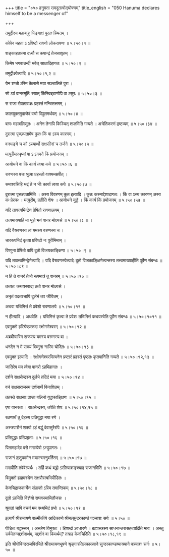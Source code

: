 +++
title = "०५० हनुमता रामदूतत्वोद्घोषणम्"
title_english = "050 Hanuma declares himself to be a messenger of"

+++


तमुद्वीक्ष्य महाबाहुः पिङ्गाक्षं पुरतः स्थितम् ।  

कोपेन महता ऽ ऽविष्टो रावणो लोकरावणः  ॥  ५।५०।१ ॥   

शङ्काहतात्मा दध्यौ स कपान्द्रं तेजसावृतम् ।  

किमेष भगवान्नन्दी भवेत् साक्षादिहागतः  ॥  ५।५०।२ ॥   

तमुद्वीक्ष्येत्यादि  ॥  ५।५०।१,२ ॥   

  

येन शप्तो ऽस्मि कैलासे मया सञ्चालिते पुरा ।  

सो ऽयं वानरमूर्तिः स्यात् किंस्विद्बाणोपि वा ऽसुरः  ॥  ५।५०।३ ॥   

स राजा रोषताम्राक्षः प्रहस्तं मन्त्रिसत्तमम् ।  

कालयुक्तमुवाजेदं वचो विपुलमर्थवत्  ॥  ५।५०।४ ॥   

बाणः महाबलिसुतः । अनेन तेनापि किञ्चित् शप्तमिति गम्यते । अत्रेतिकरणं
द्रष्टव्यम्  ॥  ५।५०।३४ ॥   

  

दुरात्मा पृच्छ्यतामेष कुतः किं वा ऽस्य कारणम् ।  

वनभङ्गे च को ऽस्यार्थो राक्षसीनां च तर्जने  ॥  ५।५०।५ ॥   

मत्पुरीमप्रधृष्यां वा ऽ ऽगमने किं प्रयोजनम् ।  

आयोधने वा किं कार्यं त्वया कपे  ॥  ५।५०।६ ॥   

रावणस्य वचः श्रुत्वा प्रहस्तो वाक्यमब्रवीत् ।  

समाश्वसिहि भद्रं ते न भीः कार्या त्वया कपे  ॥  ५।५०।७ ॥   

दुरात्मा पृच्छ्यतामिति । अस्य विवरणम् कुत इत्यादि । कुतः
कस्माद्देशादागतः । किं वा ऽस्य कारणम् अस्य कः प्रेरकः । मत्पुरीम्,
प्रतीति शेषः । आयोधने युद्धे । किं कार्यं किं प्रयोजनम्  ॥  ५।५०।५७ ॥   

  

यदि तावत्त्वमिन्द्रेण प्रेषितो रावणालयम् ।  

तत्त्वमाख्याहि मा भूत्ते भयं वानर मोक्ष्यसे  ॥  ५।५०।८ ॥  ।  

यदि वैश्रवणस्य त्वं यमस्य वरुणस्य च ।  

चाररूपमिदं कृत्वा प्रविष्टो नः पुरीमिमाम् ।  

विष्णुना प्रेषितो वापि दूतो विजयकाङ्क्षिणा  ॥  ५।५०।९ ॥   

यदि तावत्त्वमिन्द्रेणेत्यादि । यदि वैश्रवणस्येत्यादेः दूतो
विजकाङ्क्षिणेत्यन्तस्य तत्त्वमाख्याहीति पूर्वेण संबन्धः  ॥  ५।५०।८९ ॥   

  

न हि ते वानरं तेजो रूपमात्रं तु वानरम्  ॥  ५।५०।१० ॥   

तत्त्वतः कथयस्वाद्य ततो वानर मोक्ष्यसे ।  

अनृतं वदतश्चापि दुर्लभं तव जीवितम् ।  

अथवा यन्निमित्तं ते प्रवेशो रावणालये  ॥  ५।५०।११ ॥   

न हीत्यादि । अथवेति । यन्निमित्तं कृत्वा ते प्रवेशः तन्निमित्तं
कथयस्वेति पूर्वेण संबन्धः  ॥  ५।५०।१०११ ॥   

  

एवमुक्तो हरिश्रेष्ठस्तदा रक्षोगणेश्वरम्  ॥  ५।५०।१२ ॥   

अब्रवीन्नास्मि शक्रस्य यमस्य वरुणस्य वा ।  

धनदेन न मे सख्यं विष्णुना नास्मि चोदितः  ॥  ५।५०।१३ ॥   

एवमुक्त इत्यादि । रक्षोगणेश्वरमित्यनेन प्रष्टारं प्रहस्तं पृष्ठतः
कृतवानिति गम्यते  ॥  ५।५०।१२,१३ ॥   

  

जातिरेव मम त्वेषा वानरो ऽहमिहागतः ।  

दर्शने राक्षसेन्द्रस्य दुर्लभे तदिदं मया  ॥  ५।५०।१४ ॥   

वनं राक्षसराजस्य दर्शनार्थे विनाशितम् ।  

ततस्ते राक्षसाः प्राप्ता बलिनो युद्धकाङ्क्षिणः  ॥  ५।५०।१५ ॥   

एषा वानरता । राक्षसेन्द्रस्य, तवेति शेषः  ॥  ५।५०।१४,१५ ॥   

  

रक्षणार्थं तु देहस्य प्रतियुद्धा मया रणे ।  

अस्त्रपाशैर्न शक्यो ऽहं बद्धुं देवासुरैरपि  ॥  ५।५०।१६ ॥   

प्रतियुद्धाः प्रतिप्रहृताः  ॥  ५।५०।१६ ॥   

  

पितामहादेव वरो ममाप्येषो ऽभ्युपागतः ।  

राजानं द्रष्टुकामेन मयास्त्रमनुवर्तितम्  ॥  ५।५०।१७ ॥   

ममापीति तवेवेत्यर्थः । तर्हि कथं बद्धो ऽसीत्याशङ्क्याह राजानमिति  ॥ 
५।५०।१७ ॥   

  

विमुक्तो ह्यहमस्त्रेण राक्षसैस्त्वभिपीडितः ।  

केनचिद्राजकार्येण संप्राप्तो ऽस्मि तवान्तिकम्  ॥  ५।५०।१८ ॥   

दूतो ऽहमिति विज्ञेयो राघवस्यामितौजसः ।  

श्रूयतां चापि वचनं मम पथ्यमिदं प्रभो  ॥  ५।५०।१९ ॥   

इत्यार्षे श्रीरामायणे वाल्मीकीये आदिकाव्ये श्रीमत्सुन्दरकाण्डे पञ्चाशः
सर्गः  ॥  ५।५० ॥   

पीडितः बद्धस्सन् । अस्त्रेण विमुक्तः । हिशब्दो ऽवधारणे । ब्रह्मास्त्रस्य
साधनान्तरासहत्वादिति भावः । अस्तु सर्वमेतन्मद्दर्शनार्थम्, मद्दर्शनं वा
किमर्थम्? तत्राह केनचिदिति  ॥  ५।५०।१८,१९ ॥   

इति श्रीगोविन्दराजविरचिते श्रीरामायणभूषणे श्रृङ्गारतिलकाख्याने
सुन्दरकाण्डव्याख्याने पञ्चाशः सर्गः  ॥  ५।५० ॥   


